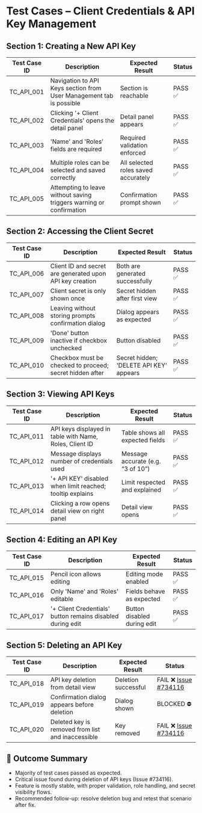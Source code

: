 # Test Cases – Client Credentials & API Key Management

## Section 1: Creating a New API Key

| Test Case ID | Description                                                                 | Expected Result                         | Status                 |
|--------------|-----------------------------------------------------------------------------|-----------------------------------------|------------------------|
| TC_API_001   | Navigation to API Keys section from User Management tab is possible         | Section is reachable                    | PASS ✅|
| TC_API_002   | Clicking '+ Client Credentials' opens the detail panel                      | Detail panel appears                    | PASS ✅|
| TC_API_003   | 'Name' and 'Roles' fields are required                                      | Required validation enforced            | PASS ✅|
| TC_API_004   | Multiple roles can be selected and saved correctly                          | All selected roles saved accurately     | PASS ✅|
| TC_API_005   | Attempting to leave without saving triggers warning or confirmation         | Confirmation prompt shown               | PASS ✅|

## Section 2: Accessing the Client Secret

| Test Case ID | Description                                                                 | Expected Result                         | Status                 |
|--------------|-----------------------------------------------------------------------------|-----------------------------------------|------------------------|
| TC_API_006   | Client ID and secret are generated upon API key creation                    | Both are generated successfully         | PASS ✅|
| TC_API_007   | Client secret is only shown once                                            | Secret hidden after first view          | PASS ✅|
| TC_API_008   | Leaving without storing prompts confirmation dialog                         | Dialog appears as expected              | PASS ✅|
| TC_API_009   | 'Done' button inactive if checkbox unchecked                                | Button disabled                         | PASS ✅|
| TC_API_010   | Checkbox must be checked to proceed; secret hidden after                    | Secret hidden; 'DELETE API KEY' appears | PASS ✅|

## Section 3: Viewing API Keys

| Test Case ID | Description                                                                 | Expected Result                         | Status                 |
|--------------|-----------------------------------------------------------------------------|-----------------------------------------|------------------------|
| TC_API_011   | API keys displayed in table with Name, Roles, Client ID                     | Table shows all expected fields         | PASS ✅|
| TC_API_012   | Message displays number of credentials used                                 | Message accurate (e.g. “3 of 10”)       | PASS ✅|
| TC_API_013   | '+ API KEY' disabled when limit reached; tooltip explains                   | Limit respected and explained           | PASS ✅|
| TC_API_014   | Clicking a row opens detail view on right panel                             | Detail view opens                       | PASS ✅|

## Section 4: Editing an API Key

| Test Case ID | Description                                                                 | Expected Result                         | Status                 |
|--------------|-----------------------------------------------------------------------------|-----------------------------------------|------------------------|
| TC_API_015   | Pencil icon allows editing                                                  | Editing mode enabled                    | PASS ✅|
| TC_API_016   | Only 'Name' and 'Roles' editable                                            | Fields behave as expected               | PASS ✅|
| TC_API_017   | '+ Client Credentials' button remains disabled during edit                  | Button disabled during edit             | PASS ✅|

## Section 5: Deleting an API Key

| Test Case ID | Description                                                                 | Expected Result                         | Status                  |
|--------------|-----------------------------------------------------------------------------|-----------------------------------------|-------------------------|
| TC_API_018   | API key deletion from detail view                                           | Deletion successful                     | FAIL ❌ [Issue #734116](https://github.com/jeffery7jumman/QA---Portfolio/blob/main/bug-report/bug-report-api-deletion.md) |
| TC_API_019   | Confirmation dialog appears before deletion                                 | Dialog shown                            | BLOCKED ⛔|
| TC_API_020   | Deleted key is removed from list and inaccessible                           | Key removed                             | FAIL ❌ [Issue #734116](https://github.com/jeffery7jumman/QA---Portfolio/blob/main/bug-report/bug-report-api-deletion.md) |


## 📝 Outcome Summary

- Majority of test cases passed as expected.
- Critical issue found during deletion of API keys (Issue #734116).
- Feature is mostly stable, with proper validation, role handling, and secret visibility flows.
- Recommended follow-up: resolve deletion bug and retest that scenario after fix.

